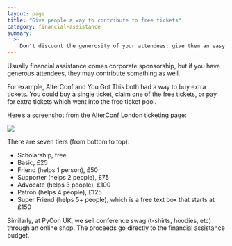 ```yaml
---
layout: page
title: "Give people a way to contribute to free tickets"
category: financial-assistance
summary:
  >-
    Don't discount the generosity of your attendees: give them an easy way to contribute to the financial assistance pool.
---
```


Usually financial assistance comes corporate sponsorship, but if you have generous attendees, they may contribute something as well.

For example, AlterConf and You Got This both had a way to buy extra tickets.
You could buy a single ticket, claim one of the free tickets, or pay for extra tickets which went into the free ticket pool.

Here’s a screenshot from the AlterConf London ticketing page:

<img src="{{ site.url }}/images/alterconf_tickets.png">

There are seven tiers (from bottom to top):

*   Scholarship, free
*   Basic, £25
*   Friend (helps 1 person), £50
*   Supporter (helps 2 people), £75
*   Advocate (helps 3 people), £100
*   Patron (helps 4 people), £125
*   Super Friend (helps 5+ people), which is a free text box that starts at £150

Similarly, at PyCon UK, we sell conference swag (t-shirts, hoodies, etc) through an online shop.
The proceeds go directly to the financial assistance budget.
